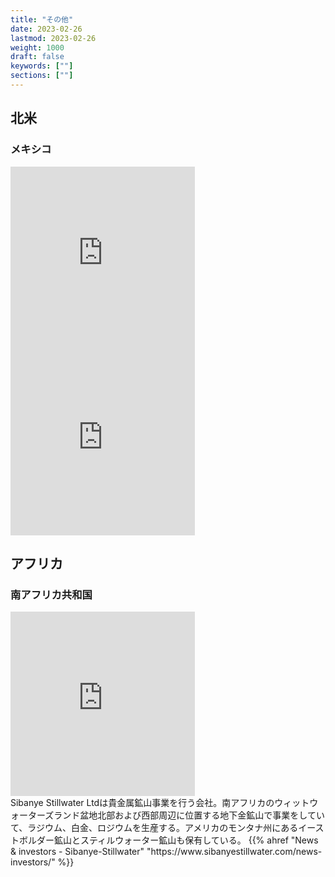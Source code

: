```yaml
---
title: "その他"
date: 2023-02-26
lastmod: 2023-02-26
weight: 1000
draft: false
keywords: [""]
sections: [""]
---
```



## 北米
### メキシコ

<div class="googlemap-if">
<iframe src="https://www.google.com/maps/embed?pb=!4v1677590381072!6m8!1m7!1sI_FrXy-10OVfe4O1w94aXA!2m2!1d19.41761902079278!2d-99.13004021259265!3f310.3365363835246!4f7.899103008265655!5f2.7855912489628842" width="295" height="295" style="border:0;" allowfullscreen="" loading="lazy" referrerpolicy="no-referrer-when-downgrade"></iframe>
<iframe src="https://www.google.com/maps/embed?pb=!4v1677590469775!6m8!1m7!1su-9n5PSGFrlOOAIEm4F1lQ!2m2!1d19.41766056113424!2d-99.1304328437896!3f353.76179997003806!4f16.873257494156363!5f3.309858806176496" width="295" height="295" style="border:0;" allowfullscreen="" loading="lazy" referrerpolicy="no-referrer-when-downgrade"></iframe>
</div>


## アフリカ
### 南アフリカ共和国


<div class="googlemap-if">
<iframe src="https://www.google.com/maps/embed?pb=!4v1677591917040!6m8!1m7!1saivakX3HciAeUhdzF5TKLg!2m2!1d-26.36385338113757!2d27.47033371140126!3f69.32311929404811!4f-5.637996779351013!5f3.325193203789971" width="295" height="295" style="border:0;" allowfullscreen="" loading="lazy" referrerpolicy="no-referrer-when-downgrade"></iframe>
<div class="description">
Sibanye Stillwater Ltdは貴金属鉱山事業を行う会社。南アフリカのウィットウォーターズランド盆地北部および西部周辺に位置する地下金鉱山で事業をしていて、ラジウム、白金、ロジウムを生産する。アメリカのモンタナ州にあるイーストボルダー鉱山とスティルウォーター鉱山も保有している。
{{% ahref "News & investors - Sibanye-Stillwater" "https://www.sibanyestillwater.com/news-investors/" %}}
</div>
</div>